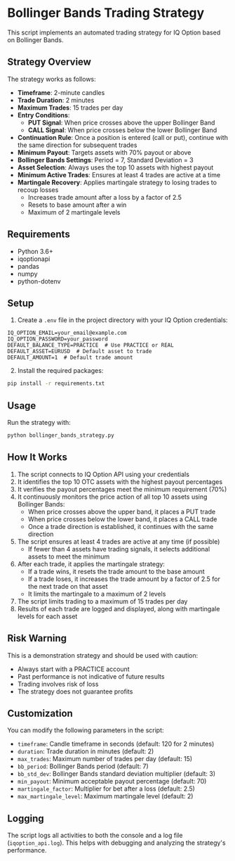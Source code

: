 # Bollinger Bands Trading Strategy

This script implements an automated trading strategy for IQ Option based on Bollinger Bands.

## Strategy Overview

The strategy works as follows:

- **Timeframe**: 2-minute candles
- **Trade Duration**: 2 minutes
- **Maximum Trades**: 15 trades per day
- **Entry Conditions**:
  - **PUT Signal**: When price crosses above the upper Bollinger Band
  - **CALL Signal**: When price crosses below the lower Bollinger Band
- **Continuation Rule**: Once a position is entered (call or put), continue with the same direction for subsequent trades
- **Minimum Payout**: Targets assets with 70% payout or above
- **Bollinger Bands Settings**: Period = 7, Standard Deviation = 3
- **Asset Selection**: Always uses the top 10 assets with highest payout
- **Minimum Active Trades**: Ensures at least 4 trades are active at a time
- **Martingale Recovery**: Applies martingale strategy to losing trades to recoup losses
  - Increases trade amount after a loss by a factor of 2.5
  - Resets to base amount after a win
  - Maximum of 2 martingale levels

## Requirements

- Python 3.6+
- iqoptionapi
- pandas
- numpy
- python-dotenv

## Setup

1. Create a `.env` file in the project directory with your IQ Option credentials:

```
IQ_OPTION_EMAIL=your_email@example.com
IQ_OPTION_PASSWORD=your_password
DEFAULT_BALANCE_TYPE=PRACTICE  # Use PRACTICE or REAL
DEFAULT_ASSET=EURUSD  # Default asset to trade
DEFAULT_AMOUNT=1  # Default trade amount
```

2. Install the required packages:

```bash
pip install -r requirements.txt
```

## Usage

Run the strategy with:

```bash
python bollinger_bands_strategy.py
```

## How It Works

1. The script connects to IQ Option API using your credentials
2. It identifies the top 10 OTC assets with the highest payout percentages
3. It verifies the payout percentages meet the minimum requirement (70%)
4. It continuously monitors the price action of all top 10 assets using Bollinger Bands:
   - When price crosses above the upper band, it places a PUT trade
   - When price crosses below the lower band, it places a CALL trade
   - Once a trade direction is established, it continues with the same direction
5. The script ensures at least 4 trades are active at any time (if possible)
   - If fewer than 4 assets have trading signals, it selects additional assets to meet the minimum
6. After each trade, it applies the martingale strategy:
   - If a trade wins, it resets the trade amount to the base amount
   - If a trade loses, it increases the trade amount by a factor of 2.5 for the next trade on that asset
   - It limits the martingale to a maximum of 2 levels
7. The script limits trading to a maximum of 15 trades per day
8. Results of each trade are logged and displayed, along with martingale levels for each asset

## Risk Warning

This is a demonstration strategy and should be used with caution:

- Always start with a PRACTICE account
- Past performance is not indicative of future results
- Trading involves risk of loss
- The strategy does not guarantee profits

## Customization

You can modify the following parameters in the script:

- `timeframe`: Candle timeframe in seconds (default: 120 for 2 minutes)
- `duration`: Trade duration in minutes (default: 2)
- `max_trades`: Maximum number of trades per day (default: 15)
- `bb_period`: Bollinger Bands period (default: 7)
- `bb_std_dev`: Bollinger Bands standard deviation multiplier (default: 3)
- `min_payout`: Minimum acceptable payout percentage (default: 70)
- `martingale_factor`: Multiplier for bet after a loss (default: 2.5)
- `max_martingale_level`: Maximum martingale level (default: 2)

## Logging

The script logs all activities to both the console and a log file (`iqoption_api.log`). This helps with debugging and analyzing the strategy's performance.

